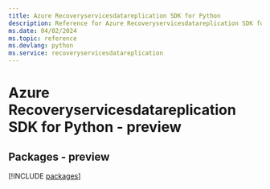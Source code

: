 ```yaml
---
title: Azure Recoveryservicesdatareplication SDK for Python
description: Reference for Azure Recoveryservicesdatareplication SDK for Python
ms.date: 04/02/2024
ms.topic: reference
ms.devlang: python
ms.service: recoveryservicesdatareplication
---
```

# Azure Recoveryservicesdatareplication SDK for Python - preview
## Packages - preview
[!INCLUDE [packages](recoveryservicesdatareplication-index.md)]